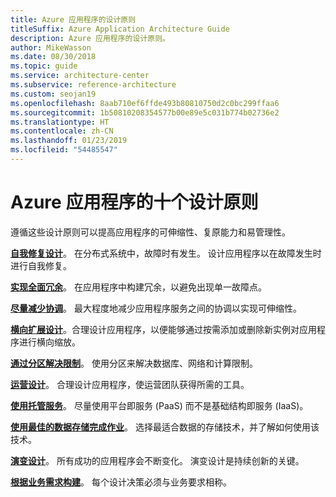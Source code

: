 ```yaml
---
title: Azure 应用程序的设计原则
titleSuffix: Azure Application Architecture Guide
description: Azure 应用程序的设计原则。
author: MikeWasson
ms.date: 08/30/2018
ms.topic: guide
ms.service: architecture-center
ms.subservice: reference-architecture
ms.custom: seojan19
ms.openlocfilehash: 8aab710ef6ffde493b80810750d2c0bc299ffaa6
ms.sourcegitcommit: 1b50810208354577b00e89e5c031b774b02736e2
ms.translationtype: HT
ms.contentlocale: zh-CN
ms.lasthandoff: 01/23/2019
ms.locfileid: "54485547"
---
```

# <a name="ten-design-principles-for-azure-applications"></a>Azure 应用程序的十个设计原则

遵循这些设计原则可以提高应用程序的可伸缩性、复原能力和易管理性。

**[自我修复设计](self-healing.md)**。 在分布式系统中，故障时有发生。 设计应用程序以在故障发生时进行自我修复。

**[实现全面冗余](redundancy.md)**。 在应用程序中构建冗余，以避免出现单一故障点。

**[尽量减少协调](minimize-coordination.md)**。 最大程度地减少应用程序服务之间的协调以实现可伸缩性。

**[横向扩展设计](scale-out.md)**。合理设计应用程序，以便能够通过按需添加或删除新实例对应用程序进行横向缩放。

**[通过分区解决限制](partition.md)**。 使用分区来解决数据库、网络和计算限制。

**[运营设计](design-for-operations.md)**。 合理设计应用程序，使运营团队获得所需的工具。

**[使用托管服务](managed-services.md)**。 尽量使用平台即服务 (PaaS) 而不是基础结构即服务 (IaaS)。

**[使用最佳的数据存储完成作业](use-the-best-data-store.md)**。 选择最适合数据的存储技术，并了解如何使用该技术。

**[演变设计](design-for-evolution.md)**。 所有成功的应用程序会不断变化。 演变设计是持续创新的关键。

**[根据业务需求构建](build-for-business.md)**。 每个设计决策必须与业务要求相称。

